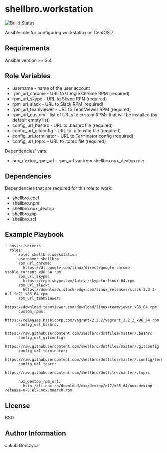shellbro.workstation
====================

[![Build Status](https://travis-ci.org/shellbro/ansible-role-workstation.svg?branch=master)](https://travis-ci.org/shellbro/ansible-role-workstation)

Ansible role for configuring workstation on CentOS 7

Requirements
------------

Ansible version >= 2.4

Role Variables
--------------

* username - name of the user account
* rpm_url_chrome - URL to Google Chrome RPM (required)
* rpm_url_skype - URL to Skype RPM (required)
* rpm_url_slack - URL to Slack RPM (required)
* rpm_url_teamviewer - URL to TeamViewer RPM (required)
* rpm_url_custom - list of URLs to custom RPMs that will be installed (by
default empty list)
* config_url_bashrc - URL to .bashrc file (required)
* config_url_gitconfig - URL to .gitconfig file (required)
* config_url_terminator - URL to Terminator config (required)
* config_url_toprc - URL to .toprc file (required)

Dependencies' vars:

* nux_dextop_rpm_url - rpm_url var from shellbro.nux_dextop role

Dependencies
------------

Dependencies that are required for this role to work:

* shellbro.epel
* shellbro.npm
* shellbro.nux_dextop
* shellbro.pip
* shellbro.scl

Example Playbook
----------------

    - hosts: servers
      roles:
        - role: shellbro.workstation
          username: shellbro
          rpm_url_chrome:
            https://dl.google.com/linux/direct/google-chrome-stable_current_x86_64.rpm
          rpm_url_skype:
            https://repo.skype.com/latest/skypeforlinux-64.rpm
          rpm_url_slack:
            https://downloads.slack-edge.com/linux_releases/slack-3.3.3-0.1.fc21.x86_64.rpm
          rpm_url_teamviewer:
            https://download.teamviewer.com/download/linux/teamviewer.x86_64.rpm
          custom_rpms:
            - https://releases.hashicorp.com/vagrant/2.2.2/vagrant_2.2.2_x86_64.rpm
          config_url_bashrc:
            https://raw.githubusercontent.com/shellbro/dotfiles/master/.bashrc
          config_url_gitconfig:
            https://raw.githubusercontent.com/shellbro/dotfiles/master/.gitconfig
          config_url_terminator:
            https://raw.githubusercontent.com/shellbro/dotfiles/master/.config/terminator/config
          config_url_toprc:
            https://raw.githubusercontent.com/shellbro/dotfiles/master/.toprc

          nux_dextop_rpm_url:
            http://li.nux.ro/download/nux/dextop/el7/x86_64/nux-dextop-release-0-5.el7.nux.noarch.rpm

License
-------

BSD

Author Information
------------------

Jakub Gorczyca
